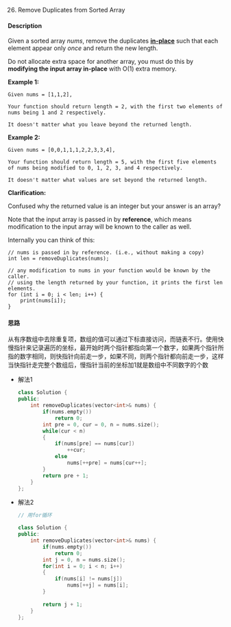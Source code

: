 26. Remove Duplicates from Sorted Array

#### Description

Given a sorted array *nums*, remove the duplicates [**in-place**](https://en.wikipedia.org/wiki/In-place_algorithm) such that each element appear only *once* and return the new length.

Do not allocate extra space for another array, you must do this by **modifying the input array in-place** with O(1) extra memory.

**Example 1:**

```
Given nums = [1,1,2],

Your function should return length = 2, with the first two elements of nums being 1 and 2 respectively.

It doesn't matter what you leave beyond the returned length.
```

**Example 2:**

```
Given nums = [0,0,1,1,1,2,2,3,3,4],

Your function should return length = 5, with the first five elements of nums being modified to 0, 1, 2, 3, and 4 respectively.

It doesn't matter what values are set beyond the returned length.
```

**Clarification:**

Confused why the returned value is an integer but your answer is an array?

Note that the input array is passed in by **reference**, which means modification to the input array will be known to the caller as well.

Internally you can think of this:

```
// nums is passed in by reference. (i.e., without making a copy)
int len = removeDuplicates(nums);

// any modification to nums in your function would be known by the caller.
// using the length returned by your function, it prints the first len elements.
for (int i = 0; i < len; i++) {
    print(nums[i]);
}
```



#### 思路

从有序数组中去除重复项，数组的值可以通过下标直接访问，而链表不行。使用快慢指针来记录遍历的坐标，最开始时两个指针都指向第一个数字，如果两个指针所指的数字相同，则快指针向前走一步，如果不同，则两个指针都向前走一步，这样当快指针走完整个数组后，慢指针当前的坐标加1就是数组中不同数字的个数



- 解法1

  ```c++
  class Solution {
  public:
      int removeDuplicates(vector<int>& nums) {
          if(nums.empty())  
              return 0;
          int pre = 0, cur = 0, n = nums.size();
          while(cur < n)
          {
              if(nums[pre] == nums[cur])
                  ++cur;
              else
                  nums[++pre] = nums[cur++];
          }
          return pre + 1;
      }
  };
  ```

- 解法2

  ```c++
  // 用for循环
  
  class Solution {
  public:
      int removeDuplicates(vector<int>& nums) {
          if(nums.empty())
              return 0;
          int j = 0, n = nums.size();
          for(int i = 0; i < n; i++)
          {
              if(nums[i] != nums[j])
                  nums[++j] = nums[i];
          }
          
          return j + 1;
      }
  };
  ```
